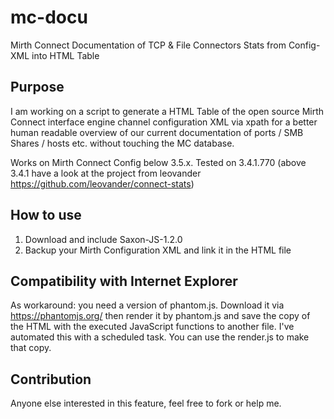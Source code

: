 # mc-docu
Mirth Connect Documentation of TCP & File Connectors Stats from Config-XML into HTML Table
## Purpose
I am working on a script to generate a HTML Table of the open source Mirth Connect interface engine channel configuration XML via xpath for a better human readable overview of our current documentation of ports / SMB Shares / hosts etc. without touching the MC database.

Works on Mirth Connect Config below 3.5.x. Tested on 3.4.1.770
(above 3.4.1 have a look at the project from leovander https://github.com/leovander/connect-stats)
## How to use
1. Download and include Saxon-JS-1.2.0
2. Backup your Mirth Configuration XML and link it in the HTML file
## Compatibility with Internet Explorer
As workaround: you need a version of phantom.js. Download it via https://phantomjs.org/ then render it by phantom.js and save the copy of the HTML with the executed JavaScript functions to another file. I've automated this with a scheduled task. You can use the render.js to make that copy.
## Contribution
Anyone else interested in this feature, feel free to fork or help me.
